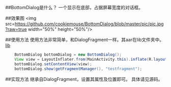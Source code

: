 ##BottomDialog是什么？
一个显示在底部，占据屏幕宽度的对话框。

##效果图
<img src=https://github.com/cookiemouse/BottomDialog/blob/master/pic/pic.jpg?raw=true width="50%" height="50%"/>

##使用方法
使用方法非常简单，和DialogFragment一样。其aar在lib文件夹中。[lib](https://github.com/cookiemouse/BesselLoading/tree/master/lib)
```java
    BottomDialog bottomDialog = new BottomDialog();
    View view = LayoutInflater.from(MainActivity.this).inflate(R.layout.view_dialog, null);
    bottomDialog.setContentView(view);
    bottomDialog.show(getFragmentManager(), "testfragment");
```

##实现方法
继承自DialogFragment，设置其属性及位置即可。
具体请见源码。
